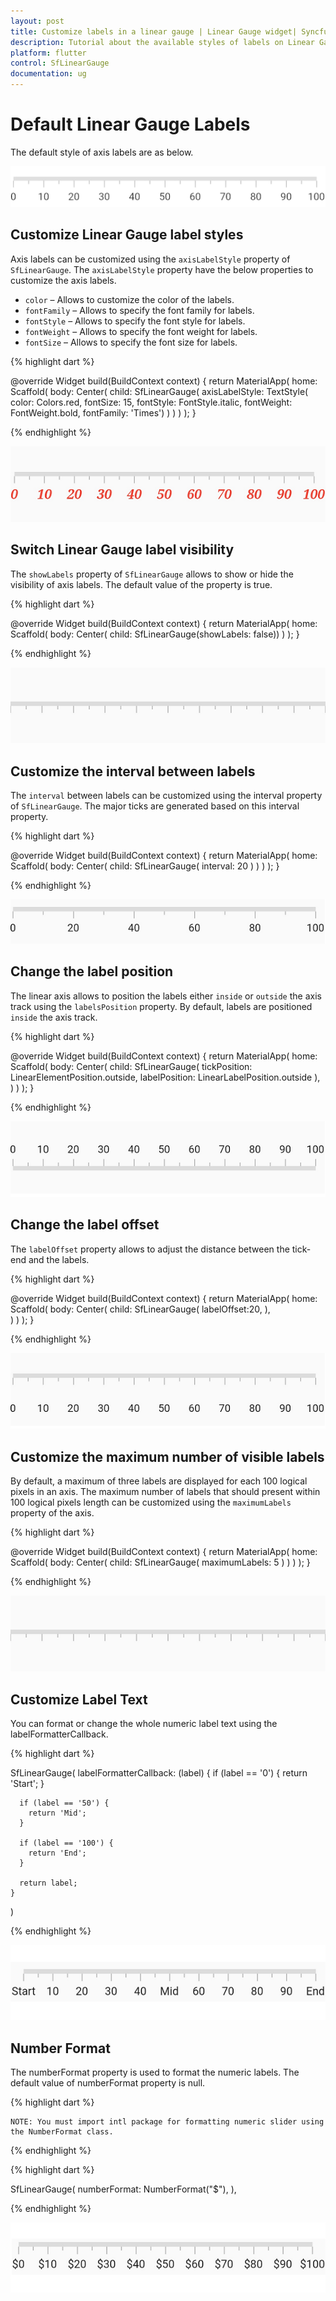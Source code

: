 ```yaml
---
layout: post
title: Customize labels in a linear gauge | Linear Gauge widget| Syncfusion
description: Tutorial about the available styles of labels on Linear Gauge Flutter widget.| Flutter Linear Gauge widget|
platform: flutter
control: SfLinearGauge
documentation: ug
---
```


# Default Linear Gauge Labels

The default style of axis labels are as below.

![Initialize linear gauge for axis](images/getting-started/default_linear_gauge.png)

## Customize Linear Gauge label styles

Axis labels can be customized using the `axisLabelStyle` property of `SfLinearGauge`. The `axisLabelStyle` property have the below properties to customize the axis labels.

* `color` – Allows to customize the color of the labels.
* `fontFamily` – Allows to specify the font family for labels.
* `fontStyle` – Allows to specify the font style for labels.
* `fontWeight` – Allows to specify the font weight for labels.
* `fontSize` – Allows to specify the font size for labels.

{% highlight dart %} 

 @override
  Widget build(BuildContext context) {
    return MaterialApp(
        home: Scaffold(
            body: Center(
                child: SfLinearGauge(
                    axisLabelStyle: TextStyle(
                        color: Colors.red,
                        fontSize: 15,
                        fontStyle: FontStyle.italic,
                        fontWeight: FontWeight.bold,
                        fontFamily: 'Times')
                )
            )
        )
    );
  }

{% endhighlight %}

![Customize linear gauge axis label style](images/axis-labels/customize_label_style.png)

## Switch Linear Gauge label visibility

The `showLabels` property of `SfLinearGauge` allows to show or hide the visibility of axis labels. The default value of the property is true.

{% highlight dart %} 

@override
Widget build(BuildContext context) {
  return MaterialApp(
      home: Scaffold(
          body: Center( 
                  child: SfLinearGauge(showLabels: false)) 
        )
    );
}

{% endhighlight %}

![switch linear gauge axis label visibility](images/axis-labels/axis_label_visibility.png)

## Customize the interval between labels

The `interval` between labels can be customized using the interval property of `SfLinearGauge`. The major ticks are generated based on this interval property.

{% highlight dart %} 

@override
Widget build(BuildContext context) {
  return MaterialApp(
      home: Scaffold(
          body: Center( 
                  child: SfLinearGauge(
                   interval: 20 
                )
            )
        )
    );
}

{% endhighlight %}

![set maximum labels interval in axis track](images/axis-labels/axis_label_interval.png)

## Change the label position

The linear axis allows to position the labels either `inside` or `outside` the axis track using the `labelsPosition` property. By default, labels are positioned `inside` the axis track.

{% highlight dart %} 

@override
Widget build(BuildContext context) {
  return MaterialApp(
      home: Scaffold(
          body: Center( 
                child: SfLinearGauge(
                    tickPosition: LinearElementPosition.outside,
                    labelPosition: LinearLabelPosition.outside
                ), 
            )
        )
    );
}

{% endhighlight %}

![flutter linear gauge label placement](images/axis-labels/label-placement.png)


## Change the label offset

The `labelOffset` property allows to adjust the distance between the tick-end and the labels. 

{% highlight dart %} 

@override
Widget build(BuildContext context) {
  return MaterialApp(
      home: Scaffold(
          body: Center( 
                child: SfLinearGauge(
                  labelOffset:20,
                ),             
            )
        )
    );
}

{% endhighlight %}

![set maximum labels position in axis track](images/axis-labels/label_offset.png)

##  Customize the maximum number of visible labels

By default, a maximum of three labels are displayed for each 100 logical pixels in an axis. The maximum number of labels that should present within 100 logical pixels length can be customized using the `maximumLabels` property of the axis. 

{% highlight dart %} 

@override
Widget build(BuildContext context) {
  return MaterialApp(
      home: Scaffold(
          body: Center( 
                  child: SfLinearGauge(
                    maximumLabels: 5
                ) 
            )
        )
    );
}

{% endhighlight %}

![set maximum labels interval in axis track](images/axis-labels/axis_label_visibility.png)

## Customize Label Text

You can format or change the whole numeric label text using the labelFormatterCallback.

{% highlight dart %}

SfLinearGauge(
    labelFormatterCallback: (label) {
      if (label == '0') {
        return 'Start';
      }

      if (label == '50') {
        return 'Mid';
      }

      if (label == '100') {
        return 'End';
      }

      return label;
    }
)

{% endhighlight %}

![customize Label Text in axis track](images/axis-labels/axis_label_formatter.png)

## Number Format

The numberFormat property is used to format the numeric labels. The default value of numberFormat property is null.

{% highlight dart %} 

    NOTE: You must import intl package for formatting numeric slider using the NumberFormat class.

{% endhighlight %}

{% highlight dart %}

SfLinearGauge(
  numberFormat: NumberFormat("\$"),
),

{% endhighlight %}

![set Label Format for Axis Label](images/axis-labels/axis_label_number_format.png)